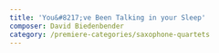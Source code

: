 ```yaml
---
title: 'You&#8217;ve Been Talking in your Sleep'
composer: David Biedenbender
category: /premiere-categories/saxophone-quartets
---
```

